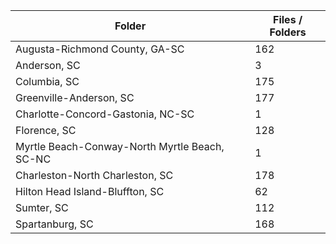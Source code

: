 | Folder                                        |   Files / Folders |
|-----------------------------------------------|-------------------|
| Augusta-Richmond County, GA-SC                |               162 |
| Anderson, SC                                  |                 3 |
| Columbia, SC                                  |               175 |
| Greenville-Anderson, SC                       |               177 |
| Charlotte-Concord-Gastonia, NC-SC             |                 1 |
| Florence, SC                                  |               128 |
| Myrtle Beach-Conway-North Myrtle Beach, SC-NC |                 1 |
| Charleston-North Charleston, SC               |               178 |
| Hilton Head Island-Bluffton, SC               |                62 |
| Sumter, SC                                    |               112 |
| Spartanburg, SC                               |               168 |